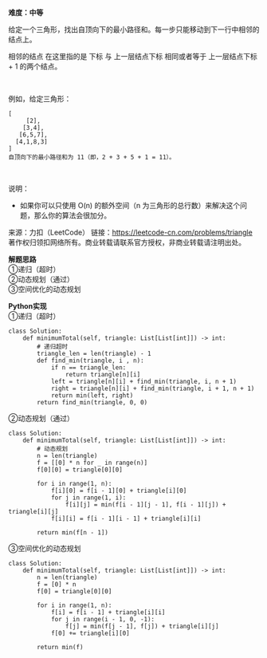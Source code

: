**难度：中等**     

给定一个三角形，找出自顶向下的最小路径和。每一步只能移动到下一行中相邻的结点上。

相邻的结点 在这里指的是 下标 与 上一层结点下标 相同或者等于 上一层结点下标 + 1 的两个结点。

 

例如，给定三角形：
```
[
     [2],
    [3,4],
   [6,5,7],
  [4,1,8,3]
]
自顶向下的最小路径和为 11（即，2 + 3 + 5 + 1 = 11）。
```
 

说明：

- 如果你可以只使用 O(n) 的额外空间（n 为三角形的总行数）来解决这个问题，那么你的算法会很加分。

来源：力扣（LeetCode）
链接：https://leetcode-cn.com/problems/triangle
著作权归领扣网络所有。商业转载请联系官方授权，非商业转载请注明出处。     

**解题思路**     
①递归（超时）     
②动态规划（通过）     
③空间优化的动态规划    

**Python实现**    
①递归（超时）     
```
class Solution:
    def minimumTotal(self, triangle: List[List[int]]) -> int:
        # 递归超时
        triangle_len = len(triangle) - 1
        def find_min(triangle, i , n):
            if n == triangle_len:
                return triangle[n][i]
            left = triangle[n][i] + find_min(triangle, i, n + 1)
            right = triangle[n][i] + find_min(triangle, i + 1, n + 1)
            return min(left, right)
        return find_min(triangle, 0, 0)
```
②动态规划（通过）    
```
class Solution:
    def minimumTotal(self, triangle: List[List[int]]) -> int:
        # 动态规划
        n = len(triangle)
        f = [[0] * n for _ in range(n)]
        f[0][0] = triangle[0][0]

        for i in range(1, n):
            f[i][0] = f[i - 1][0] + triangle[i][0]
            for j in range(1, i):
                f[i][j] = min(f[i - 1][j - 1], f[i - 1][j]) + triangle[i][j]
            f[i][i] = f[i - 1][i - 1] + triangle[i][i]
        
        return min(f[n - 1])
```
③空间优化的动态规划    
```
class Solution:
    def minimumTotal(self, triangle: List[List[int]]) -> int:
        n = len(triangle)
        f = [0] * n
        f[0] = triangle[0][0]

        for i in range(1, n):
            f[i] = f[i - 1] + triangle[i][i]
            for j in range(i - 1, 0, -1):
                f[j] = min(f[j - 1], f[j]) + triangle[i][j]
            f[0] += triangle[i][0]
        
        return min(f)
```